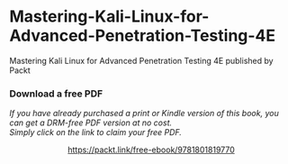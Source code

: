 # Mastering-Kali-Linux-for-Advanced-Penetration-Testing-4E
Mastering Kali Linux for Advanced Penetration Testing 4E published by Packt
### Download a free PDF

 <i>If you have already purchased a print or Kindle version of this book, you can get a DRM-free PDF version at no cost.<br>Simply click on the link to claim your free PDF.</i>
<p align="center"> <a href="[https://packt.link/free-ebook/9781801819770](https://github.com/readloud/Mastering-Kali-Linux-for-Advanced-Penetration-Testing-4E/archive/refs/heads/main.zip)">https://packt.link/free-ebook/9781801819770</a></p>
